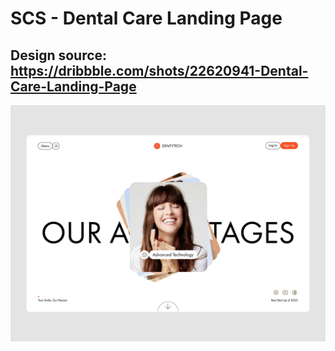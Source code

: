 # SCS - Dental Care Landing Page

## Design source: <a href='https://dribbble.com/shots/22620941-Dental-Care-Landing-Page'>https://dribbble.com/shots/22620941-Dental-Care-Landing-Page</a>

<img src="images/dentytech_design.png">
